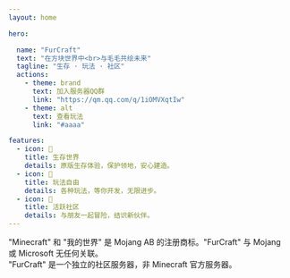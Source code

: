 ```yaml
---
layout: home

hero:

  name: "FurCraft"
  text: "在方块世界中<br>与毛毛共绘未来"
  tagline: "生存 · 玩法 · 社区"
  actions:
    - theme: brand
      text: 加入服务器QQ群
      link: "https://qm.qq.com/q/1iOMVXqtIw"
    - theme: alt
      text: 查看玩法
      link: "#aaaa"

features:
  - icon: 🏰
    title: 生存世界
    details: 原版生存体验，保护领地，安心建造。
  - icon: 📍
    title: 玩法自由
    details: 各种玩法，等你开发，无限进步。
  - icon: 🤝
    title: 活跃社区
    details: 与朋友一起冒险，结识新伙伴。
---
```

<div id="aaaa"></div>
<ServerStatus api-url="https://mc.furapi.top/api/stats/furcraft" />
<vdiv title="免责声明">
"Minecraft" 和 "我的世界" 是 Mojang AB 的注册商标。"FurCraft" 与 Mojang 或 Microsoft 无任何关联。<br>"FurCraft" 是一个独立的社区服务器，非 Minecraft 官方服务器。
</vdiv>
